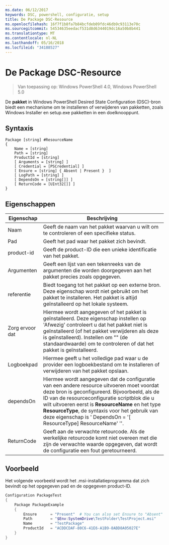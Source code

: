 ```yaml
---
ms.date: 06/12/2017
keywords: DSC, powershell, configuratie, setup
title: De Package DSC-Resource
ms.openlocfilehash: 16f7f1b8fa7b84bcfdeb09fdc46db9c93113e70c
ms.sourcegitcommit: 54534635eedacf531d8d6344019dc16a50b8b441
ms.translationtype: MT
ms.contentlocale: nl-NL
ms.lasthandoff: 05/16/2018
ms.locfileid: "34188527"
---
```

# <a name="dsc-package-resource"></a>De Package DSC-Resource

> Van toepassing op: Windows PowerShell 4.0, Windows PowerShell 5.0

De **pakket** in Windows PowerShell Desired State Configuration (DSC)-bron biedt een mechanisme om te installeren of verwijderen van pakketten, zoals Windows Installer en setup.exe pakketten in een doelknooppunt.

## <a name="syntax"></a>Syntaxis

```
Package [string] #ResourceName
{
    Name = [string]
    Path = [string]
    ProductId = [string]
    [ Arguments = [string] ]
    [ Credential = [PSCredential] ]
    [ Ensure = [string] { Absent | Present }  ]
    [ LogPath = [string] ]
    [ DependsOn = [string[]] ]
    [ ReturnCode = [UInt32[]] ]
}
```

## <a name="properties"></a>Eigenschappen
|  Eigenschap  |  Beschrijving   |
|---|---|
| Naam| Geeft de naam van het pakket waarvan u wilt om te controleren of een specifieke status.|
| Pad| Geeft het pad waar het pakket zich bevindt.|
| product-id| Geeft de product-ID die een unieke identificatie van het pakket.|
| Argumenten| Geeft een lijst van een tekenreeks van de argumenten die worden doorgegeven aan het pakket precies zoals opgegeven.|
| referentie| Biedt toegang tot het pakket op een externe bron. Deze eigenschap wordt niet gebruikt om het pakket te installeren. Het pakket is altijd geïnstalleerd op het lokale systeem.|
| Zorg ervoor dat| Hiermee wordt aangegeven of het pakket is geïnstalleerd. Deze eigenschap instellen op 'Afwezig' controleert u dat het pakket niet is geïnstalleerd (of het pakket verwijderen als deze is geïnstalleerd). Instellen om "" (de standaardwaarde) om te controleren of dat het pakket is geïnstalleerd.|
| Logboekpad| Hiermee geeft u het volledige pad waar u de provider een logboekbestand om te installeren of verwijderen van het pakket opslaan.|
| dependsOn | Hiermee wordt aangegeven dat de configuratie van een andere resource uitvoeren moet voordat deze bron is geconfigureerd. Bijvoorbeeld, als de ID van de resourceconfiguratie scriptblok die u wilt uitvoeren eerst is **ResourceName** en het type **ResourceType**, de syntaxis voor het gebruik van deze eigenschap is ' DependsOn = '[ ResourceType] ResourceName' ''.|
| ReturnCode| Geeft aan de verwachte retourcode. Als de werkelijke retourcode komt niet overeen met die zijn de verwachte waarde opgegeven, dat wordt de configuratie een fout geretourneerd.|

## <a name="example"></a>Voorbeeld

Het volgende voorbeeld wordt het .msi-installatieprogramma dat zich bevindt op het opgegeven pad en de opgegeven product-ID.

```powershell
Configuration PackageTest
{
    Package PackageExample
    {
        Ensure      = "Present"  # You can also set Ensure to "Absent"
        Path        = "$Env:SystemDrive\TestFolder\TestProject.msi"
        Name        = "TestPackage"
        ProductId   = "ACDDCDAF-80C6-41E6-A1B9-8ABD8A05027E"
    }
}
```